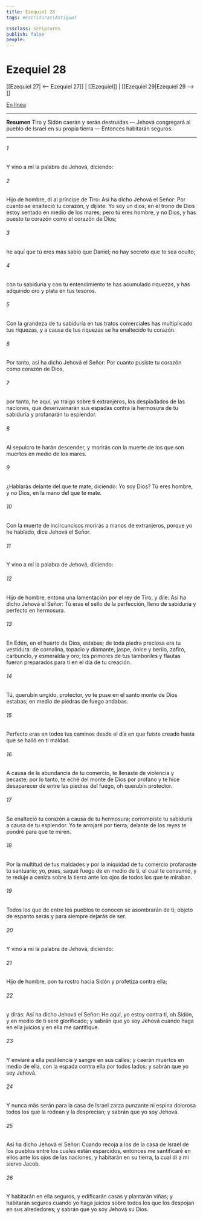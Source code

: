```yaml
---
title: Ezequiel 28
tags: #Escrituras\AntiguoT

cssclass: scriptures
publish: false
people:
---
```


# Ezequiel 28
[[Ezequiel 27| <-- Ezequiel 27]] | [[Ezequiel]] | [[Ezequiel 29|Ezequiel 29 --> ]]

[En línea](https://churchofjesuschrist.org/study/scriptures/ot/ezek/28?lang=spa)

---
__Resumen__
Tiro y Sidón caerán y serán destruidas — Jehová congregará al pueblo de Israel en su propia tierra — Entonces habitarán seguros.

---
###### 1 
Y vino a mí la palabra de Jehová, diciendo:

###### 2 
Hijo de hombre, di al príncipe de Tiro: Así ha dicho Jehová el Señor: Por cuanto se enalteció tu corazón, y dijiste: Yo soy un dios; en el trono de Dios estoy sentado en medio de los mares; pero tú eres hombre, y no Dios, y has puesto tu corazón como el corazón de Dios;

###### 3 
he aquí que tú eres más sabio que Daniel; no hay secreto que te sea oculto;

###### 4 
con tu sabiduría y con tu entendimiento te has acumulado riquezas, y has adquirido oro y plata en tus tesoros.

###### 5 
Con la grandeza de tu sabiduría en tus tratos comerciales has multiplicado tus riquezas, y a causa de tus riquezas se ha enaltecido tu corazón.

###### 6 
Por tanto, así ha dicho Jehová el Señor: Por cuanto pusiste tu corazón como corazón de Dios,

###### 7 
por tanto, he aquí, yo traigo sobre ti extranjeros, los despiadados de las naciones, que desenvainarán sus espadas contra la hermosura de tu sabiduría y profanarán tu esplendor.

###### 8 
Al sepulcro te harán descender, y morirás con la muerte de los que son muertos en medio de los mares.

###### 9 
¿Hablarás delante del que te mate, diciendo: Yo soy Dios? Tú eres hombre, y no Dios, en la mano del que te mate.

###### 10 
Con la muerte de incircuncisos morirás a manos de extranjeros, porque yo he hablado, dice Jehová el Señor.

###### 11 
Y vino a mí la palabra de Jehová, diciendo:

###### 12 
Hijo de hombre, entona una lamentación por el rey de Tiro, y dile: Así ha dicho Jehová el Señor: Tú eras el sello de la perfección, lleno de sabiduría y perfecto en hermosura.

###### 13 
En Edén, en el huerto de Dios, estabas; de toda piedra preciosa era tu vestidura: de cornalina, topacio y diamante, jaspe, ónice y berilo, zafiro, carbunclo, y esmeralda y oro; los primores de tus tamboriles y flautas fueron preparados para ti en el día de tu creación.

###### 14 
Tú, querubín ungido, protector, yo te puse  en el santo monte de Dios estabas; en medio de piedras de fuego andabas.

###### 15 
Perfecto eras en todos tus caminos desde el día en que fuiste creado hasta que se halló en ti maldad.

###### 16 
A causa de la abundancia de tu comercio, te llenaste de violencia y pecaste; por lo tanto, te eché del monte de Dios por profano y te hice desaparecer de entre las piedras del fuego, oh querubín protector.

###### 17 
Se enalteció tu corazón a causa de tu hermosura; corrompiste tu sabiduría a causa de tu esplendor. Yo te arrojaré por tierra; delante de los reyes te pondré para que te miren.

###### 18 
Por la multitud de tus maldades y por la iniquidad de tu comercio profanaste tu santuario; yo, pues, saqué fuego de en medio de ti, el cual te consumió, y te reduje a ceniza sobre la tierra ante los ojos de todos los que te miraban.

###### 19 
Todos los que de entre los pueblos te conocen se asombrarán de ti; objeto de espanto serás y para siempre dejarás de ser.

###### 20 
Y vino a mí la palabra de Jehová, diciendo:

###### 21 
Hijo de hombre, pon tu rostro hacia Sidón y profetiza contra ella;

###### 22 
y dirás: Así ha dicho Jehová el Señor: He aquí, yo estoy contra ti, oh Sidón, y en medio de ti seré glorificado; y sabrán que yo soy Jehová cuando haga en ella juicios y en ella me santifique.

###### 23 
Y enviaré a ella pestilencia y sangre en sus calles; y caerán muertos en medio de ella, con la espada contra ella por todos lados; y sabrán que yo soy Jehová.

###### 24 
Y nunca más serán para la casa de Israel zarza punzante ni espina dolorosa todos los que la rodean y la desprecian; y sabrán que yo soy Jehová.

###### 25 
Así ha dicho Jehová el Señor: Cuando recoja a los de la casa de Israel de los pueblos entre los cuales están esparcidos, entonces me santificaré en ellos ante los ojos de las naciones, y habitarán en su tierra, la cual di a mi siervo Jacob.

###### 26 
Y habitarán en ella seguros, y edificarán casas y plantarán viñas; y habitarán seguros cuando yo haga juicios sobre todos los que los despojan en sus alrededores; y sabrán que yo soy Jehová su Dios.

